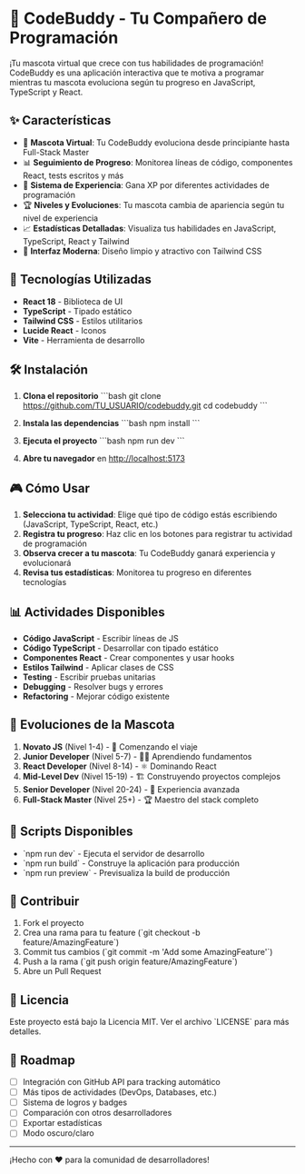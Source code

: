 # 🤖 CodeBuddy - Tu Compañero de Programación

¡Tu mascota virtual que crece con tus habilidades de programación! CodeBuddy es una aplicación interactiva que te motiva a programar mientras tu mascota evoluciona según tu progreso en JavaScript, TypeScript y React.

## ✨ Características

- 🐣 **Mascota Virtual**: Tu CodeBuddy evoluciona desde principiante hasta Full-Stack Master
- 📊 **Seguimiento de Progreso**: Monitorea líneas de código, componentes React, tests escritos y más
- 🎯 **Sistema de Experiencia**: Gana XP por diferentes actividades de programación
- 🏆 **Niveles y Evoluciones**: Tu mascota cambia de apariencia según tu nivel de experiencia
- 📈 **Estadísticas Detalladas**: Visualiza tus habilidades en JavaScript, TypeScript, React y Tailwind
- 🎨 **Interfaz Moderna**: Diseño limpio y atractivo con Tailwind CSS

## 🚀 Tecnologías Utilizadas

- **React 18** - Biblioteca de UI
- **TypeScript** - Tipado estático
- **Tailwind CSS** - Estilos utilitarios
- **Lucide React** - Iconos
- **Vite** - Herramienta de desarrollo

## 🛠️ Instalación

1. **Clona el repositorio**
   \`\`\`bash
   git clone https://github.com/TU_USUARIO/codebuddy.git
   cd codebuddy
   \`\`\`

2. **Instala las dependencias**
   \`\`\`bash
   npm install
   \`\`\`

3. **Ejecuta el proyecto**
   \`\`\`bash
   npm run dev
   \`\`\`

4. **Abre tu navegador** en [http://localhost:5173](http://localhost:5173)

## 🎮 Cómo Usar

1. **Selecciona tu actividad**: Elige qué tipo de código estás escribiendo (JavaScript, TypeScript, React, etc.)
2. **Registra tu progreso**: Haz clic en los botones para registrar tu actividad de programación
3. **Observa crecer a tu mascota**: Tu CodeBuddy ganará experiencia y evolucionará
4. **Revisa tus estadísticas**: Monitorea tu progreso en diferentes tecnologías

## 📊 Actividades Disponibles

- **Código JavaScript** - Escribir líneas de JS
- **Código TypeScript** - Desarrollar con tipado estático
- **Componentes React** - Crear componentes y usar hooks
- **Estilos Tailwind** - Aplicar clases de CSS
- **Testing** - Escribir pruebas unitarias
- **Debugging** - Resolver bugs y errores
- **Refactoring** - Mejorar código existente

## 🎨 Evoluciones de la Mascota

1. **Novato JS** (Nivel 1-4) - 🐣 Comenzando el viaje
2. **Junior Developer** (Nivel 5-7) - 👨‍💻 Aprendiendo fundamentos
3. **React Developer** (Nivel 8-14) - ⚛️ Dominando React
4. **Mid-Level Dev** (Nivel 15-19) - 🏗️ Construyendo proyectos complejos
5. **Senior Developer** (Nivel 20-24) - 🧠 Experiencia avanzada
6. **Full-Stack Master** (Nivel 25+) - 🏆 Maestro del stack completo

## 📝 Scripts Disponibles

- \`npm run dev\` - Ejecuta el servidor de desarrollo
- \`npm run build\` - Construye la aplicación para producción
- \`npm run preview\` - Previsualiza la build de producción

## 🤝 Contribuir

1. Fork el proyecto
2. Crea una rama para tu feature (\`git checkout -b feature/AmazingFeature\`)
3. Commit tus cambios (\`git commit -m 'Add some AmazingFeature'\`)
4. Push a la rama (\`git push origin feature/AmazingFeature\`)
5. Abre un Pull Request

## 📄 Licencia

Este proyecto está bajo la Licencia MIT. Ver el archivo \`LICENSE\` para más detalles.

## 🎯 Roadmap

- [ ] Integración con GitHub API para tracking automático
- [ ] Más tipos de actividades (DevOps, Databases, etc.)
- [ ] Sistema de logros y badges
- [ ] Comparación con otros desarrolladores
- [ ] Exportar estadísticas
- [ ] Modo oscuro/claro

---

¡Hecho con ❤️ para la comunidad de desarrolladores!
